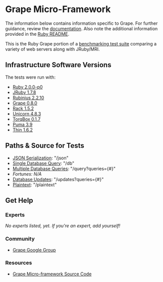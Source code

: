 # Grape Micro-Framework

The information below contains information specific to Grape.
For further guidance, review the
[documentation](http://frameworkbenchmarks.readthedocs.org/en/latest/).
Also note the additional information provided in the [Ruby README](../).

This is the Ruby Grape portion of a [benchmarking test suite](../../)
comparing a variety of web servers along with JRuby/MRI.

## Infrastructure Software Versions
The tests were run with:

* [Ruby 2.0.0-p0](http://www.ruby-lang.org/)
* [JRuby 1.7.8](http://jruby.org/)
* [Rubinius 2.2.10](http://rubini.us/)
* [Grape 0.8.0](http://intridea.github.io/grape/)
* [Rack 1.5.2](http://rack.github.com/)
* [Unicorn 4.8.3](http://unicorn.bogomips.org/)
* [TorqBox 0.1.7](http://torquebox.org/torqbox/)
* [Puma 3.9](http://puma.io/)
* [Thin 1.6.2](http://code.macournoyer.com/thin/)

## Paths & Source for Tests

* [JSON Serialization](config.ru): "/json"
* [Single Database Query](config.ru): "/db"
* [Multiple Database Queries](config.ru): "/query?queries={#}"
* _Fortunes: N/A_
* [Database Updates](config.ru): "/updates?queries={#}"
* [Plaintext](config.ru): "/plaintext"

## Get Help

### Experts

_No experts listed, yet. If you're an expert, add yourself!_

### Community

* [Grape Google Group](https://groups.google.com/forum/?fromgroups#!forum/ruby-grape)

### Resources

* [Grape Micro-framework Source Code](https://github.com/intridea/grape)
